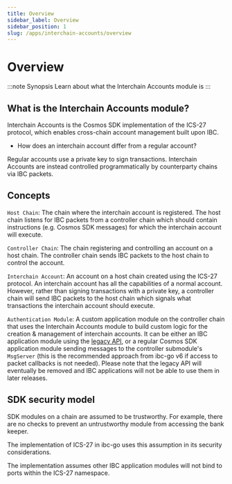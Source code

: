```yaml
---
title: Overview
sidebar_label: Overview
sidebar_position: 1
slug: /apps/interchain-accounts/overview
---
```



# Overview

:::note Synopsis
Learn about what the Interchain Accounts module is 
:::

## What is the Interchain Accounts module?

Interchain Accounts is the Cosmos SDK implementation of the ICS-27 protocol, which enables cross-chain account management built upon IBC.

- How does an interchain account differ from a regular account?

Regular accounts use a private key to sign transactions. Interchain Accounts are instead controlled programmatically by counterparty chains via IBC packets.

## Concepts 

`Host Chain`: The chain where the interchain account is registered. The host chain listens for IBC packets from a controller chain which should contain instructions (e.g. Cosmos SDK messages) for which the interchain account will execute.

`Controller Chain`: The chain registering and controlling an account on a host chain. The controller chain sends IBC packets to the host chain to control the account.

`Interchain Account`: An account on a host chain created using the ICS-27 protocol. An interchain account has all the capabilities of a normal account. However, rather than signing transactions with a private key, a controller chain will send IBC packets to the host chain which signals what transactions the interchain account should execute.

`Authentication Module`: A custom application module on the controller chain that uses the Interchain Accounts module to build custom logic for the creation & management of interchain accounts. It can be either an IBC application module using the [legacy API](10-legacy/03-keeper-api.md), or a regular Cosmos SDK application module sending messages to the controller submodule's `MsgServer` (this is the recommended approach from ibc-go v6 if access to packet callbacks is not needed). Please note that the legacy API will eventually be removed and IBC applications will not be able to use them in later releases.

## SDK security model

SDK modules on a chain are assumed to be trustworthy. For example, there are no checks to prevent an untrustworthy module from accessing the bank keeper.

The implementation of ICS-27 in ibc-go uses this assumption in its security considerations.

The implementation assumes other IBC application modules will not bind to ports within the ICS-27 namespace. 

